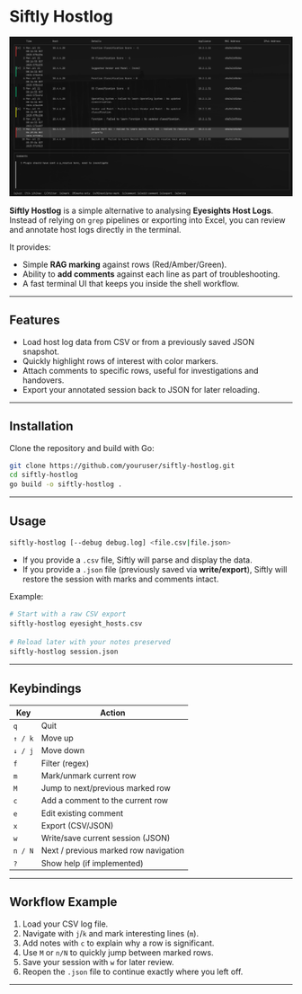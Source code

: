 # Siftly Hostlog

![Screenshot](docs/sample-view.png)

**Siftly Hostlog** is a simple alternative to analysing **Eyesights Host Logs**.  
Instead of relying on `grep` pipelines or exporting into Excel, you can review and annotate host logs directly in the terminal.

It provides:
- Simple **RAG marking** against rows (Red/Amber/Green).
- Ability to **add comments** against each line as part of troubleshooting.
- A fast terminal UI that keeps you inside the shell workflow.

---

## Features

- Load host log data from CSV or from a previously saved JSON snapshot.
- Quickly highlight rows of interest with color markers.
- Attach comments to specific rows, useful for investigations and handovers.
- Export your annotated session back to JSON for later reloading.

---

## Installation

Clone the repository and build with Go:

```bash
git clone https://github.com/youruser/siftly-hostlog.git
cd siftly-hostlog
go build -o siftly-hostlog .
```

---

## Usage

```bash
siftly-hostlog [--debug debug.log] <file.csv|file.json>
```

- If you provide a `.csv` file, Siftly will parse and display the data.
- If you provide a `.json` file (previously saved via **write/export**), Siftly will restore the session with marks and comments intact.

Example:

```bash
# Start with a raw CSV export
siftly-hostlog eyesight_hosts.csv

# Reload later with your notes preserved
siftly-hostlog session.json
```

---

## Keybindings

| Key                  | Action                                |
|-----------------------|---------------------------------------|
| `q`                  | Quit                                  |
| `↑ / k`              | Move up                               |
| `↓ / j`              | Move down                             |
| `f`                  | Filter (regex)                        |
| `m`                  | Mark/unmark current row               |
| `M`                  | Jump to next/previous marked row       |
| `c`                  | Add a comment to the current row       |
| `e`                  | Edit existing comment                 |
| `x`                  | Export (CSV/JSON)                     |
| `w`                  | Write/save current session (JSON)     |
| `n / N`              | Next / previous marked row navigation |
| `?`                  | Show help (if implemented)            |

---

## Workflow Example

1. Load your CSV log file.
2. Navigate with `j`/`k` and mark interesting lines (`m`).
3. Add notes with `c` to explain why a row is significant.
4. Use `M` or `n/N` to quickly jump between marked rows.
5. Save your session with `w` for later review.
6. Reopen the `.json` file to continue exactly where you left off.

---


